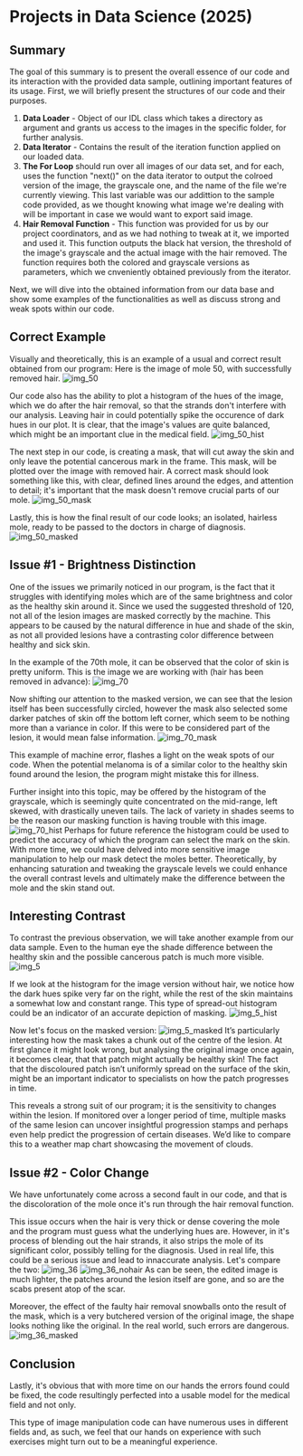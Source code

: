 # Projects in Data Science (2025)
## Summary

The goal of this summary is to present the overall essence of our code and its interaction with the provided data sample, outlining important features of its usage. First, we will briefly present the structures of our code and their purposes.

1. **Data Loader** - Object of our IDL class which takes a directory as argument and grants us access to the images in the specific folder, for further analysis.
2. **Data Iterator** - Contains the result of the iteration function applied on our loaded data.
3. **The For Loop** should run over all images of our data set, and for each, uses the function "next()" on the data iterator to output the colroed version of the image, the grayscale one, and the name of the file we're currently viewing. This last variable was our addittion to the sample code provided, as we thought knowing what image we're dealing with will be important in case we would want to export said image.
4. **Hair Removal Function** - This function was provided for us by our project coordinators, and as we had nothing to tweak at it, we imported and used it. This function outputs the black hat version, the threshold of the image's grayscale and the actual image with the hair removed. The function requires both the colored and grayscale versions as parameters, which we cnveniently obtained previously from the iterator.


Next, we will dive into the obtained information from our data base and show some examples of the functionalities as well as discuss strong and weak spots within our code.


## Correct Example
Visually and theoretically, this is an example of a usual and correct result obtained from our program:
Here is the image of mole 50, with successfully removed hair.
![img_50](summary_images\img_50.png "Mark with correctly removed hair")

Our code also has the ability to plot a histogram of the hues of the image, which we do after the hair removal, so that the strands don't interfere with our analysis. Leaving hair in could potentially spike the occurence of dark hues in our plot. It is clear, that the image's values are quite balanced, which might be an important clue in the medical field.
![img_50_hist](summary_images\img_50_hist.png "Correct example of a histogram")

The next step in our code, is creating a mask, that will cut away the skin and only leave the potential cancerous mark in the frame. This mask, will be plotted over the image with removed hair. A correct mask should look something like this, with clear, defined lines around the edges, and attention to detail; it's important that the mask doesn't remove crucial parts of our mole.
![img_50_mask](summary_images\img_50_mask.png "Correct example of a mask")

Lastly, this is how the final result of our code looks; an isolated, hairless mole, ready to be passed to the doctors in charge of diagnosis.
![img_50_masked](summary_images\img_50_masked.png "Correct example of a masked mole")


## Issue #1 - Brightness Distinction
One of the issues we primarily noticed in our program, is the fact that it struggles with identifying moles which are of the same brightness and color as the healthy skin around it. Since we used the suggested threshold of 120, not all of the lesion images are masked correctly by the machine. This appears to be caused by the natural difference in hue and shade of the skin, as not all provided lesions have a contrasting color difference between healthy and sick skin.

In the example of the 70th mole, it can be observed that the color of skin is pretty uniform. 
This is the image we are working with (hair has been removed in advance):
![img_70](summary_images\img_70.png "Image Issue #1")

Now shifting our attention to the masked version, we can see that the lesion itself has been successfully circled, however the mask also selected some darker patches of skin off the bottom left corner, which seem to be nothing more than a variance in color. If this were to be considered part of the lesion, it would mean false information.
![img_70_mask](summary_images\img_70_masked.png "Image Issue #1")

This example of machine error, flashes a light on the weak spots of our code. When the potential melanoma is of a similar color to the healthy skin found around the lesion, the program might mistake this for illness.

Further insight into this topic, may be offered by the histogram of the grayscale, which is seemingly quite concentrated on the mid-range, left skewed, with drastically uneven tails. The lack of variety in shades seems to be the reason our masking function is having trouble with this image.
![img_70_hist](summary_images\img_70_hist.png "Image Issue #1")
Perhaps for future reference the histogram could be used to predict the accuracy of which the program can select the mark on the skin. With more time, we could have delved into more sensitive image manipulation to help our mask detect the moles better. Theoretically, by enhancing saturation and tweaking the grayscale levels we could enhance the overall contrast levels and ultimately make the difference between the mole and the skin stand out.

## Interesting Contrast
To contrast the previous observation, we will take another example from our data sample. Even to the human eye the shade difference between the healthy skin and the possible cancerous patch is much more visible.
![img_5](summary_images\img_5.png "Contrasting Example")

If we look at the histogram for the image version without hair, we notice how the dark hues spike very far on the right, while the rest of the skin maintains a somewhat low and constant range. This type of spread-out histogram could be an indicator of an accurate depiction of masking.
![img_5_hist](summary_images\img_5_hist.png "Contrasting Example Histogram")

Now let's focus on the masked version:
![img_5_masked](summary_images\img_5_masked.png "Contrasting Example Masked")
It’s particularly interesting how the mask takes a chunk out of the centre of the lesion. At first glance it might look wrong, but analysing the original image once again, it becomes clear, that that patch might actually be healthy skin! The fact that the discoloured patch isn’t uniformly spread on the surface of the skin, might be an important indicator to specialists on how the patch progresses in time.

This reveals a strong suit of our program; it is the sensitivity to changes within the lesion. If monitored over a longer period of time, multiple masks of the same lesion can uncover insightful progression stamps and perhaps even help predict the progression of certain diseases. We’d like to compare this to a weather map chart showcasing the movement of clouds.

## Issue #2 - Color Change

We have unfortunately come across a second fault in our code, and that is the discoloration of the mole once it's run through the hair removal function.

This issue occurs when the hair is very thick or dense covering the mole and the program must guess what the underlying hues are. However, in it's process of blending out the hair strands, it also strips the mole of its significant color, possibly telling for the diagnosis. Used in real life, this could be a serious issue and lead to innaccurate analysis.
Let's compare the two:
![img_36](summary_images\img_36.png "Color Change Example")
![img_36_nohair](summary_images\img_36_nohair.png "Color Change Example")
As can be seen, the edited image is much lighter, the patches around the lesion itself are gone, and so are the scabs present atop of the scar.

Moreover, the effect of the faulty hair removal snowballs onto the result of the mask, which is a very butchered version of the original image, the shape looks nothing like the original. In the real world, such errors are dangerous.
![img_36_masked](summary_images\img_36_masked.png "Color Change Example")

## Conclusion
Lastly, it's obvious that with more time on our hands the errors found could be fixed, the code resultingly perfected into a usable model for the medical field and not only.

This type of image manipulation code can have numerous uses in different fields and, as such, we feel that our hands on experience with such exercises might turn out to be a meaningful experience.